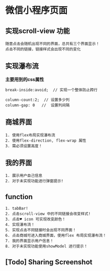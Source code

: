 # 微信小程序页面

## 实现scroll-view 功能
    
    随意点击会随机出现不同的界面，总共有三个界面显示！
    点击不同的链接，链接样式会出现不同的变化


## 实现瀑布流

**主要用到的css属性**


    break-inside:avoid;  // 实现一个整体防止跨行

    column-count:2;  // 设置多少列
    column-gap: 0   //  设置列间隔


## 商城界面

    1. 使用flex布局实现瀑布流
    2. 使用flex-direction, flex-wrap 属性
    3. 需必须设置高度！

## 我的界面

    1. 展示用户自己信息
    2. 对于未实现功能进行弹窗提示!

## function

    1. tabBar!
    2. 点击scroll-view 中的不同链接会改变样式!
    3. 点击♥ icon 可实现改变颜色！
    4. 实现瀑布流！
    5. 实现点击不同链接时会出现不同界面！
    6. 点击商城可进入商城界面，使用flex 布局实现瀑布流！
    7. 我的界面显示用户信息！
    8. 对于未实现功能使用showModel 进行提示！
    
## [Todo] Sharing Screenshot
